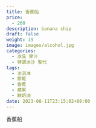 ```yaml
---
title: 香蕉船
price:
  - 260
description: banana ship
draft: false
weight: 19
image: images/alcohol.jpg
categories:
  - 冰品 果汁
  - 特調冰沙 聖代
tags:
  - 冰淇淋
  - 餅乾
  - 香蕉
  - 蘋果
  - 鮮奶油
date: 2023-08-11T23:15:02+08:00
---
```


 香蕉船
